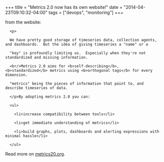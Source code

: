 +++
title = "Metrics 2.0 now has its own website!"
date = "2014-04-23T09:10:32-04:00"
tags = ["devops", "monitoring"]
+++
<!--more-->



<p>

from the website:

</p>

      <p>

      We have pretty good storage of timeseries data, collection agents, and dashboards.  But the idea of giving timeseries a "name" or a

      "key" is profoundly limiting us.  Especially when they're not standardized and missing information.

      <br/>Metrics 2.0 aims for <b>self-describing</b>, <b>standardized</b> metrics using <b>orthogonal tags</b> for every dimension.

      "metrics" being the pieces of information that point to, and describe timeseries of data.

      </p>By adopting metrics 2.0 you can:

      <ul>

        <li>increase compatibility between tools</li>

        <li>get immediate understanding of metrics</li>

        <li>build graphs, plots, dashboards and alerting expressions with minimal hassle</li>

      </ul>

Read more on <a href="http://metrics20.org/">metrics20.org</a>.

